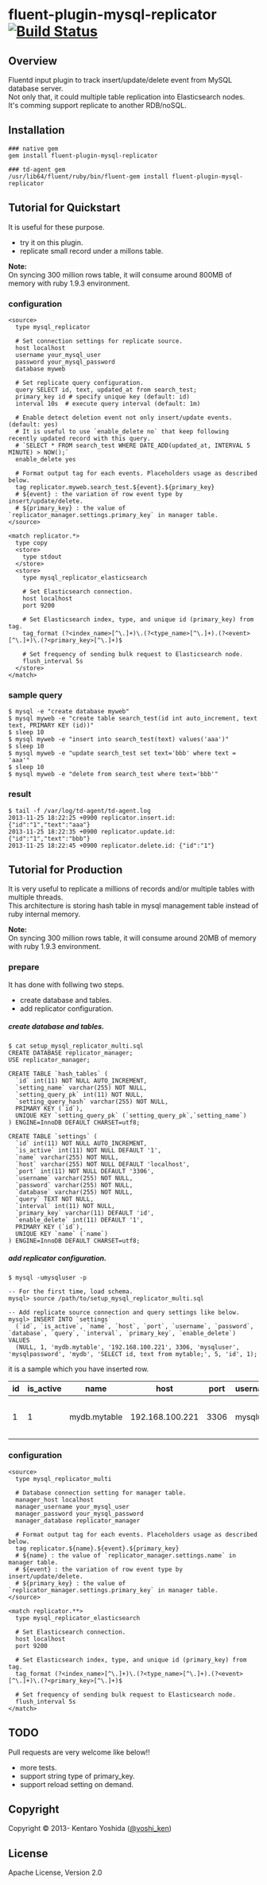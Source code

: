 # fluent-plugin-mysql-replicator [![Build Status](https://travis-ci.org/y-ken/fluent-plugin-mysql-replicator.png?branch=master)](https://travis-ci.org/y-ken/fluent-plugin-mysql-replicator)

## Overview

Fluentd input plugin to track insert/update/delete event from MySQL database server.  
Not only that, it could multiple table replication into Elasticsearch nodes.  
It's comming support replicate to another RDB/noSQL.

## Installation

`````
### native gem
gem install fluent-plugin-mysql-replicator

### td-agent gem
/usr/lib64/fluent/ruby/bin/fluent-gem install fluent-plugin-mysql-replicator
`````

## Tutorial for Quickstart

It is useful for these purpose.

* try it on this plugin.
* replicate small record under a millons table.

**Note:**  
On syncing 300 million rows table, it will consume around 800MB of memory with ruby 1.9.3 environment.

### configuration

`````
<source>
  type mysql_replicator

  # Set connection settings for replicate source.
  host localhost
  username your_mysql_user
  password your_mysql_password
  database myweb

  # Set replicate query configuration.
  query SELECT id, text, updated_at from search_test;
  primary_key id # specify unique key (default: id)
  interval 10s  # execute query interval (default: 1m)

  # Enable detect deletion event not only insert/update events. (default: yes)
  # It is useful to use `enable_delete no` that keep following recently updated record with this query.
  # `SELECT * FROM search_test WHERE DATE_ADD(updated_at, INTERVAL 5 MINUTE) > NOW();`
  enable_delete yes

  # Format output tag for each events. Placeholders usage as described below.
  tag replicator.myweb.search_test.${event}.${primary_key}
  # ${event} : the variation of row event type by insert/update/delete.
  # ${primary_key} : the value of `replicator_manager.settings.primary_key` in manager table.
</source>

<match replicator.*>
  type copy
  <store>
    type stdout
  </store>
  <store>
    type mysql_replicator_elasticsearch

    # Set Elasticsearch connection.
    host localhost
    port 9200

    # Set Elasticsearch index, type, and unique id (primary_key) from tag.
    tag_format (?<index_name>[^\.]+)\.(?<type_name>[^\.]+).(?<event>[^\.]+)\.(?<primary_key>[^\.]+)$

    # Set frequency of sending bulk request to Elasticsearch node.
    flush_interval 5s
  </store>
</match>
`````

### sample query

`````
$ mysql -e "create database myweb"
$ mysql myweb -e "create table search_test(id int auto_increment, text text, PRIMARY KEY (id))"
$ sleep 10
$ mysql myweb -e "insert into search_test(text) values('aaa')"
$ sleep 10
$ mysql myweb -e "update search_test set text='bbb' where text = 'aaa'"
$ sleep 10
$ mysql myweb -e "delete from search_test where text='bbb'"
`````

### result

`````
$ tail -f /var/log/td-agent/td-agent.log
2013-11-25 18:22:25 +0900 replicator.insert.id: {"id":"1","text":"aaa"}
2013-11-25 18:22:35 +0900 replicator.update.id: {"id":"1","text":"bbb"}
2013-11-25 18:22:45 +0900 replicator.delete.id: {"id":"1"}
`````

## Tutorial for Production

It is very useful to replicate a millions of records and/or multiple tables with multiple threads.  
This architecture is storing hash table in mysql management table instead of ruby internal memory.  

**Note:**  
On syncing 300 million rows table, it will consume around 20MB of memory with ruby 1.9.3 environment.

### prepare

It has done with follwing two steps.

* create database and tables.
* add replicator configuration.

##### create database and tables.

```
$ cat setup_mysql_replicator_multi.sql
CREATE DATABASE replicator_manager;
USE replicator_manager;

CREATE TABLE `hash_tables` (
  `id` int(11) NOT NULL AUTO_INCREMENT,
  `setting_name` varchar(255) NOT NULL,
  `setting_query_pk` int(11) NOT NULL,
  `setting_query_hash` varchar(255) NOT NULL,
  PRIMARY KEY (`id`),
  UNIQUE KEY `setting_query_pk` (`setting_query_pk`,`setting_name`)
) ENGINE=InnoDB DEFAULT CHARSET=utf8;

CREATE TABLE `settings` (
  `id` int(11) NOT NULL AUTO_INCREMENT,
  `is_active` int(11) NOT NULL DEFAULT '1',
  `name` varchar(255) NOT NULL,
  `host` varchar(255) NOT NULL DEFAULT 'localhost',
  `port` int(11) NOT NULL DEFAULT '3306',
  `username` varchar(255) NOT NULL,
  `password` varchar(255) NOT NULL,
  `database` varchar(255) NOT NULL,
  `query` TEXT NOT NULL,
  `interval` int(11) NOT NULL,
  `primary_key` varchar(11) DEFAULT 'id',
  `enable_delete` int(11) DEFAULT '1',
  PRIMARY KEY (`id`),
  UNIQUE KEY `name` (`name`)
) ENGINE=InnoDB DEFAULT CHARSET=utf8;
```

##### add replicator configuration.

```
$ mysql -umysqluser -p

-- For the first time, load schema.
mysql> source /path/to/setup_mysql_replicator_multi.sql

-- Add replicate source connection and query settings like below.
mysql> INSERT INTO `settings`
  (`id`, `is_active`, `name`, `host`, `port`, `username`, `password`, `database`, `query`, `interval`, `primary_key`, `enable_delete`)
VALUES
  (NULL, 1, 'mydb.mytable', '192.168.100.221', 3306, 'mysqluser', 'mysqlpassword', 'mydb', 'SELECT id, text from mytable;', 5, 'id', 1);
```

it is a sample which you have inserted row.

| id | is_active |     name     |      host       | port | username  |   password    | database |            query             | interval | primary_key | enable_delete |
|----|-----------|--------------|-----------------|------|-----------|---------------|----------|------------------------------|----------|-------------|---------------|
|  1 |         1 | mydb.mytable | 192.168.100.221 | 3306 | mysqluser | mysqlpassword | mydb     | SELECT id, text from mytable; |       5 | id          |             1 |

### configuration

`````
<source>
  type mysql_replicator_multi

  # Database connection setting for manager table.
  manager_host localhost
  manager_username your_mysql_user
  manager_password your_mysql_password
  manager_database replicator_manager

  # Format output tag for each events. Placeholders usage as described below.
  tag replicator.${name}.${event}.${primary_key}
  # ${name} : the value of `replicator_manager.settings.name` in manager table.
  # ${event} : the variation of row event type by insert/update/delete.
  # ${primary_key} : the value of `replicator_manager.settings.primary_key` in manager table.
</source>

<match replicator.**>
  type mysql_replicator_elasticsearch

  # Set Elasticsearch connection.
  host localhost
  port 9200

  # Set Elasticsearch index, type, and unique id (primary_key) from tag.
  tag_format (?<index_name>[^\.]+)\.(?<type_name>[^\.]+).(?<event>[^\.]+)\.(?<primary_key>[^\.]+)$

  # Set frequency of sending bulk request to Elasticsearch node.
  flush_interval 5s
</match>
`````

## TODO

Pull requests are very welcome like below!!

* more tests.
* support string type of primary_key.
* support reload setting on demand.

## Copyright

Copyright © 2013- Kentaro Yoshida ([@yoshi_ken](https://twitter.com/yoshi_ken))

## License

Apache License, Version 2.0
